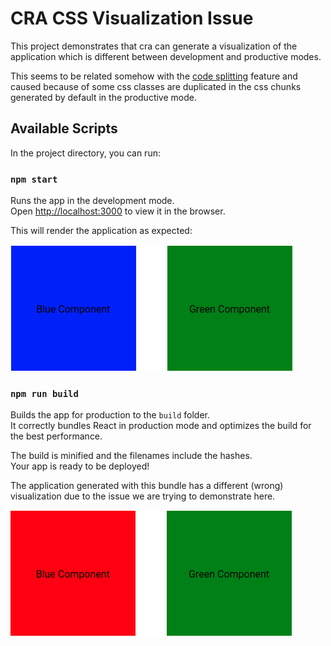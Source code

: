 # CRA CSS Visualization Issue

This project demonstrates that cra can generate a visualization of the application which is different between development and productive modes.

This seems to be related somehow with the [code splitting](https://facebook.github.io/create-react-app/docs/code-splitting) feature and caused because of some css classes are duplicated in the css chunks generated by default in the productive mode.

## Available Scripts

In the project directory, you can run:

### `npm start`

Runs the app in the development mode.\
Open [http://localhost:3000](http://localhost:3000) to view it in the browser.

This will render the application as expected:

![Development](/images/development.png)

### `npm run build`

Builds the app for production to the `build` folder.\
It correctly bundles React in production mode and optimizes the build for the best performance.

The build is minified and the filenames include the hashes.\
Your app is ready to be deployed!

The application generated with this bundle has a different (wrong) visualization due to the issue we are trying to demonstrate here.

![Production](/images/production.png)

